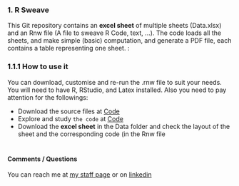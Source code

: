 ### 1. R Sweave 

This Git repository contains an **excel sheet** of multiple sheets (Data.xlsx) and an Rnw file (A file to sweave R Code, text, ...). The code loads all the sheets, and make simple (basic) computation, and generate a PDF file, each contains a table representing one sheet. :



### 1.1.1 How to use it 

You can download, customise and re-run the .rnw file to suit your needs. You will need to have R, RStudio, and Latex installed. Also you need to pay attention for the followings: * Download the source files at [Code](Excel2PDF/)* Explore and study `the code` at [Code](Excel2PDF/SweaveFile.rnw)* Download the **excel sheet** in the Data folder and check the layout of the sheet and the corresponding code (in the Rnw file
#
#### Comments / Questions 

You can reach me at [my staff page](https://www3.rgu.ac.uk/dmstaff/elyan-eyad) or on [linkedin](http://www.linkedin.com/in/elyan )

